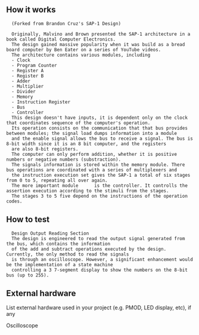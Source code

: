 <!---

This file is used to generate your project datasheet. Please fill in the information below and delete any unused
sections.

You can also include images in this folder and reference them in the markdown. Each image must be less than
512 kb in size, and the combined size of all images must be less than 1 MB.
-->

## How it works

      (Forked from Brandon Cruz's SAP-1 Design)

      Originally, Malvino and Brown presented the SAP-1 architecture in a book called Digital Computer Electronics.
      The design gained massive popularity when it was build as a bread board computer by Ben Eater on a series of YouTube videos.
      The architecture contains various modules, including
      - Clock
      - Program Counter
      - Register A
      - Register B
      - Adder
      - Multiplier
      - Divider
      - Memory
      - Instruction Register
      - Bus
      - Controller
      This design doesn't have inputs, it is dependent only on the clock that coordinates sequence of the computer's operation.
      Its operation consists on the communication that that bus provides between modules; the signal load dumps information into a module
      and the enable signal allows the bus to receive a signal. The bus is 8-bit width since it is an 8 bit computer, and the registers
      are also 8-bit registers.
      The computer can only perform addition, whether it is positive numbers or negative numbers (substraction).
      The signals information is stored within the memory module. There bus operations are coordinated with a series of multiplexers and
      the instruction execution set gives the SAP-1 a total of six stages from 0 to 5, repeating all over again.
      The more important module      is the controller. It controlls the assertion execution according to the stimuli from the stages.
      The stages 3 to 5 five depend on the instructions of the operation codes.

## How to test

      Design Output Reading Section
      The design is engineered to read the output signal generated from the bus, which contains the information
      of the add and subtract operations executed by the design. Currently, the only method to read the signals
      is through an oscilloscope. However, a significant enhancement would be the implementation of a state machine
      controlling a 3 7-segment display to show the numbers on the 8-bit bus (up to 255).

## External hardware

List external hardware used in your project (e.g. PMOD, LED display, etc), if any

Oscilloscope

